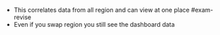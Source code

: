 - This correlates data from all region and can view at one place #exam-revise
- Even if you swap region you still see the dashboard data